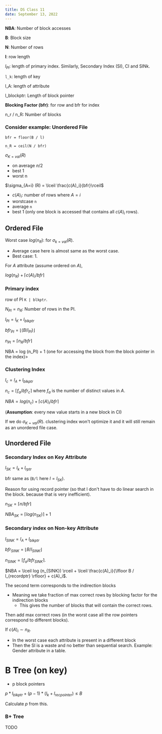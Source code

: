 ```yaml
---
title: DS Class 11
date: September 13, 2022
---
```


**NBA**: Number of block accesses

**B**: Block size

**N**: Number of rows

**l**: row length

$l_{PI}$: length of primary index. Similarly, Secondary Index (SI), CI and SINk.

`l_k`: length of key

l_A: length of attribute

l_blockptr: Length of block pointer

**Blocking Factor (bfr)**: for row
and bfr for index

n_r / n_R: Number of blocks

### Consider example: Unordered File

```
bfr = floor(B / l)

n_R = ceil(N / bfr)
```

$\sigma_{K=val}(R)$ 
  - on average $n/2$
  - best 1
  - worst n

$\sigma_{A=i} (R) = \lceil \frac{c(A)_i}{bfr}\rceil$
  - $c(A)_i$: number of rows where $A = i$
  - worstcase `n`
  - average `n`
  - best 1 (only one block is accessed that contains all $c(A)_i$ rows).

## Ordered File

Worst case $log (n_R)$: for $\sigma_{k=val} (R)$.
  - Average case here is almost same as the worst case.
  - Best case: 1.


For $A$ attribute (assume ordered on $A$),

$log(n_R) + \lceil c(A)_i / bfr \rceil$

### Primary index

row of PI `K | blkptr`.

$N_{PI} = n_R$: Number of rows in the PI.

$l_{PI} = l_K + l_{blkptr}$

$bfr_{PI} = \lfloor(B / l_{PI}) \rfloor$

$n_{PI} = \lceil n_R / bfr \rceil$

NBA = log (n_PI) + 1 (one for accessing the block from the block pointer in the index)>

### Clustering Index

$l_c = l_A + l_{blkptr}$

$n_c = \lceil f_a / bfr_c \rceil$ where $f_a$ is the number of distinct values in $A$.

$NBA = log(n_c) + \lceil c(A)_i / bfr \rceil$

(**Assumption**: every new value starts in a new block in CI)


If we do $\sigma_{K= val} (R)$. clustering index won't optimize it and it will still remain as an unordered file case.


## Unordered File

### Secondary Index on Key Attribute

$l_{SK} = l_k + l_{rptr}$

bfr same as (`B/l` here $l = l_{SK}$).

Reason for using record pointer (so that I don't have to do linear search in the block. because that is very inefficient).

$n_{SK} = \lceil n / bfr \rceil$

$NBA_{SK} = \lceil log (n_{SK}) \rceil + 1$

### Secondary index on Non-key Attribute

$l_{SINK} = l_A + l_{blkptr}$

$bfr_{SINK} = \lfloor B / l_{SINK}\rfloor$

$n_{SINK} = \lceil f_a / bfr_{SINK} \rceil$.


$NBA = \lceil log (n_{SINK}) \rceil + \lceil \frac{c(A)_i}{\lfloor B / l_{recordptr} \rfloor} + c(A)_i$.

The second term corresponds to the indirection blocks
  - Meaning we take fraction of max correct rows by blocking factor for the indirection blocks
    - This gives the number of blocks that will contain the correct rows.

Then add max correct rows (in the worst case all the row pointers correspond to different blocks).

If $c(A)_i \sim n_R$. 
  - In the worst case each attribute is present in a different block
  - Then the SI is a waste and no better than sequential search. Example: Gender attribute in a table.

# B Tree (on key)

- p block pointers

$p * l_{blkptr} + (p - 1) * (l_k + l_{recpointer}) \leq B$

Calculate $p$ from this.

### B+ Tree

TODO
